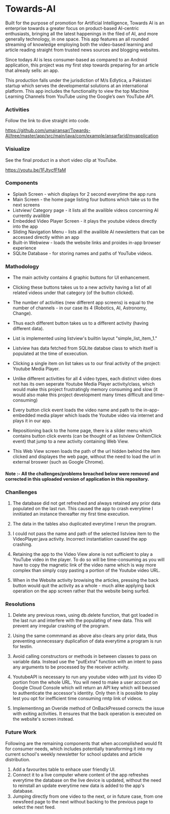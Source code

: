 # Towards-AI
Built for the purpose of promotion for Artificial Intelligence, Towards AI is an enterprise towards a greater focus on product-based AI-centric enthusiasts, bringing all the latest happenings in the filed of AI, and more generally technology, in one space. This app features an all rounded streaming of knowledge employing both the video-based learning and article reading straight from trusted news sources and blogging websites.

Since todays AI is less consumer-based as compared to an Android application, this project was my first step towards preparing for an article that already sells: an app.

This production falls under the jurisdiction of M/s Edlytica, a Pakistani startup which serves the developmental solutions at an international platform.
This app includes the functionality to view the top Machine Learning Channels from YouTube using the Google’s own YouTube API. 

### Activities
Follow the link to dive straight into code.

https://github.com/umairansar/Towards-AI/tree/master/app/src/main/java/com/example/ansarfarid/myapplication

### Visiualize
See the final product in a short video clip at YouTube.

https://youtu.be/1FJtycfFfaM

### Components
- Splash Screen - which displays for 2 second everytime the app runs
- Main Screen - the home page listing four buttons which take us to the next screens
- Listview/ Category page - it lists all the availible videos concerning AI currently availible
- Embedded Video Player Screen - it plays the youtube videos directly into the app
- Sliding Navigation Menu - lists all the availible AI newsletters that can be accessed directly within an app
- Built-in Webwiew - loads the website links and proides in-app browser experience 
- SQLite Database - for storing names and paths of YouTube videos.

### Mathodology
- The main activity contains 4 graphic buttons for UI enhancement.

- Clicking these buttons takes us to a new activity having a list of all related videos under that category (of the button clicked).

- The number of activities (new different app screens) is equal to the number of channels - in our case its 4 (Robotics, AI, Astronomy, Change).

- Thus each different button takes us to a different activity (having different data).

- List is implemented using listview's builtin layout "simple_list_item_1." 

- Listview has data fetched from SQLite databse class to which itself is populated at the time of exxecution.

- Clicking a single item on list takes us to our final activity of the project: Youtube Media Player.

- Unlike different activities for all 4 video types, each distinct video does not has its own seperate Youtube Media Player activity/class, which would make this project frustratingly memory consuming and slow (it would also make this project development many times difficult and time-consuming)

- Every button click event loads the video name and path to the in-app-embedded media player which loads the Youtube video via internet and plays it in our app.

- Repositioning back to the home page, there is a silder menu which contains button click events (can be thought of as listview OnItemClick event) that jump to a new activity containing Web View.

- This Web View screen loads the path of the url hidden behind the item clicked and displayes the web page, without the need to load the url in external broswer (such as Google Chrome).

#### Note :- All the challenges/problems breached below were removed and corrected in this uploaded version of application in this repository. 

### Chanllenges
1. The database did not get refreshed and always retained any prior data populated on the last run. This caused the app to crash everytime I innitiated an instance thereafter my first time execution. 

2. The data in the tables also duplicated everytime I rerun the program.

3. I could not pass the name and path of the selected listview item to the VideoPlayer.java activity. Incorrect instantiatiion caused the app crashing.

4. Retaining the app to the Video View alone is not sufficient to play a YouTube video in the player. To do so will be time-consuming as you will have to copy the magnetic link of the video name which is way more complex than simply copy pasting a portion of the Youtube video URL.

5. When in the Website activity browising the articles, pressing the back button would quit the activity as a whole - much alike applying back operation on the app screen rather that the website being surfed.

### Resolutions
1. Delete any previous rows, using db.delete function, that got loaded in the last run and interfere with the populating of new data. This will prevent any irregular crashing of the program.

2. Using the same commmand as above also clears any prior data, thus preventing unnecessary duplicafion of data everytime a program is run for testin.

3. Avoid calling constructors or methods in between classes to pass on variable data. Instead use the "putExtra" function with an intent to pass any arguments to be processed by the receiver activity.

4. YoutubeAPI is necessary to run any youtube video with just its video ID portion from the whole URL. You will need to make a user account on Google Cloud Console which will return an API key which will beussed to authenticate the accessor's identity. Only then it is possible to play lest you opt for inefficient time consuming rmtp link of videos.

5. Implementinng an Overide method of OnBackPressed corrects the issue with exiting activities. It ensures that the back operation is executed on the website's screen instead.


### Future Work
Following are the remaining components that when accomplished would fit for consumer needs, which includes potentially transforming it into my current school's weekly newsletter for school updates and article distribution.

1. Add a favourites table to enhace user friendly UI.
2. Connect it to a live computer where content of the app refreshes everytime the database on the live device is updated, without the need to reinstall an update everytime new data is added to the app's database.
3. Jumping directly from one video to the next, or in future case, from one newsfeed page to the next without backing to the previous page to select the next feed.
